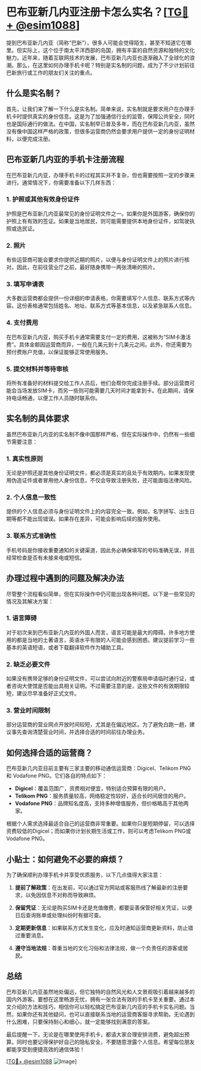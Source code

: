 # 巴布亚新几内亚注册卡怎么实名？[[TG💪+ @esim1088](https://t.me/s/esim1088)]

提到巴布亚新几内亚（简称“巴新”），很多人可能会觉得陌生，甚至不知道它在哪里。但实际上，这个位于南太平洋西部的岛国，拥有丰富的自然资源和独特的文化魅力。近年来，随着互联网技术的发展，巴布亚新几内亚也逐渐融入了全球化的浪潮。那么，在这里如何办理手机卡呢？特别是实名制的问题，成为了不少计划前往巴新旅行或工作的朋友们关注的重点。

## 什么是实名制？

首先，让我们来了解一下什么是实名制。简单来说，实名制就是要求用户在办理手机卡时提供真实的身份信息。这是为了加强通信行业的监管，保障公共安全，同时也是国际通行的做法。在中国，实名制早已普及多年，而在巴布亚新几内亚，虽然没有像中国这样严格的政策，但很多运营商仍然会要求用户提供一定的身份证明材料，以便完成注册。

## 巴布亚新几内亚的手机卡注册流程

在巴布亚新几内亚，办理手机卡的过程其实并不复杂，但也需要按照一定的步骤来进行。通常情况下，你需要准备以下几样东西：

### 1. 护照或其他有效身份证件

护照是巴布亚新几内亚最常见的身份证明文件之一。如果你是外国游客，确保你的护照上有有效的签证。如果是当地居民，则可能需要提供本地身份证件，如驾驶执照或选民证。

### 2. 照片

有些运营商可能会要求你提供近期的照片，以便与身份证明文件上的照片进行核对。因此，在前往营业厅之前，最好随身携带一两张清晰的照片。

### 3. 填写申请表

大多数运营商都会提供一份详细的申请表格，你需要填写个人信息、联系方式等内容。这份表格通常包括姓名、地址、联系方式等基本信息，以及紧急联系人信息。

### 4. 支付费用

在巴布亚新几内亚，购买手机卡通常需要支付一定的费用，这被称为“SIM卡激活费”。具体金额因运营商而异，一般在几美元到十几美元之间。此外，你还需要为预付费账户充值，以保证能够正常使用服务。

### 5. 提交材料并等待审核

将所有准备好的材料提交给工作人员后，他们会帮你完成注册手续。部分运营商可能会当场发放SIM卡，而另一些则可能需要几天时间才能拿到卡。在此期间，请保持电话畅通，以便工作人员随时联系你。

## 实名制的具体要求

虽然巴布亚新几内亚的实名制不像中国那样严格，但在实际操作中，仍然有一些细节需要注意：

### 1. 真实性原则

无论是护照还是其他身份证明文件，都必须是真实的且处于有效期内。如果发现使用伪造证件或者冒用他人身份信息，不仅会导致注册失败，还可能面临法律风险。

### 2. 个人信息一致性

提供的个人信息必须与身份证明文件上的内容完全一致。例如，名字拼写、出生日期等都不能出现错误。如果存在差异，可能会影响后续的服务使用。

### 3. 联系方式准确性

手机号码是你接收重要通知的关键渠道，因此务必确保填写的号码准确无误，并且经常检查是否有未接来电或短信。

## 办理过程中遇到的问题及解决办法

尽管整个流程看似简单，但在实际操作中仍可能出现各种问题。以下是一些常见的情况及其解决方案：

### 1. 语言障碍

对于初次来到巴布亚新几内亚的外国人而言，语言可能是最大的障碍。许多地方使用的都是当地的土著语言，英语水平有限的人可能会感到困惑。建议提前学习一些基本的英语短语，或者下载翻译软件作为辅助工具。

### 2. 缺乏必要文件

如果没有携带足够的身份证明文件，可以尝试向附近的警察局申请临时通行证，或者咨询大使馆是否能出具相关证明。不过需要注意的是，这些文件的有效期限较短，建议尽早准备好正式文件。

### 3. 营业时间限制

部分运营商的营业网点开放时间较短，尤其是在偏远地区。为了避免白跑一趟，建议事先查询清楚营业时间，并选择合适的时间前往办理业务。

## 如何选择合适的运营商？

巴布亚新几内亚目前主要有三家主要的移动通信运营商：Digicel、Telikom PNG 和 Vodafone PNG。它们各自的特点如下：

- **Digicel**：覆盖范围广，资费相对便宜，特别适合预算有限的用户。
- **Telikom PNG**：服务质量较高，网络稳定性较好，适合长时间居住的用户。
- **Vodafone PNG**：品牌知名度高，支持多种增值服务，但价格略高于其他两家。

根据个人需求选择最适合自己的运营商非常重要。如果你只是短期停留，可以选择资费较低的Digicel；而如果你计划长期生活或工作，则可以考虑Telikom PNG或Vodafone PNG。

## 小贴士：如何避免不必要的麻烦？

为了确保顺利办理手机卡并享受优质服务，以下几点值得大家注意：

1. **提前了解政策**：在出发前，可以通过官方网站或客服热线了解最新的注册要求，以免因信息不对称而导致麻烦。
   
2. **保留凭证**：无论是购买SIM卡还是充值缴费，都要妥善保管好相关凭证，以便日后查询账单或处理纠纷时有据可查。

3. **定期更新信息**：如果联系方式发生变化，应及时通知运营商更新资料，防止错过重要消息。

4. **遵守当地法规**：尊重当地的文化习俗和法律法规，做一个负责任的游客或居民。

## 总结

巴布亚新几内亚虽然地处偏远，但它独特的自然风光和人文景观吸引着越来越多的国内外游客。要想在这里畅游无忧，拥有一张合法有效的手机卡至关重要。通过本文介绍的方法和技巧，相信你可以轻松搞定巴布亚新几内亚的手机卡实名问题。当然，如果你还有其他疑问，也可以直接联系当地的运营商客服寻求帮助。无论遇到什么困难，只要保持耐心和细心，就一定能够找到满意的答案。

最后提醒一下，无论是在哪里使用手机卡，都请大家合理安排消费，避免超出预算。同时也要记得保护好自己的隐私安全，不要随意泄露个人信息。希望每位朋友都能享受到便捷高效的通信体验！

[[TG💪+ @esim1088](https://t.me/s/esim1088) ![Image](https://i.postimg.cc/4NQfJmqS/Snipaste-2025-05-13-00-14-12.png)]